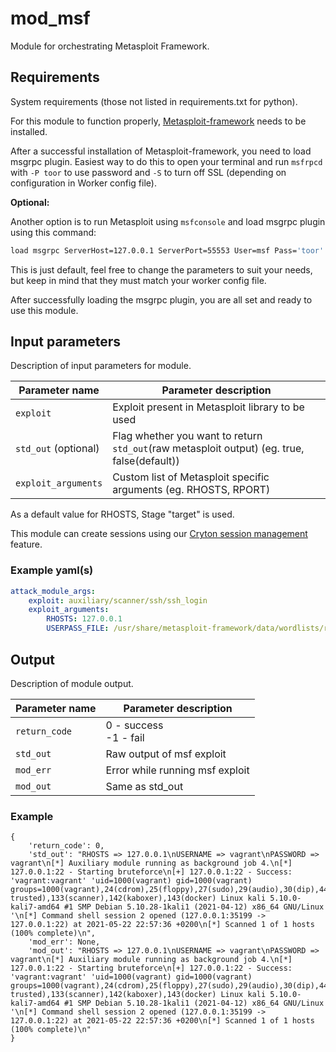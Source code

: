 # mod_msf

Module for orchestrating Metasploit Framework.

## Requirements

System requirements (those not listed in requirements.txt for python).

For this module to function properly, [Metasploit-framework](https://github.com/rapid7/metasploit-framework/wiki/Nightly-Installers) needs to be installed.

After a successful installation of Metasploit-framework, you need to load msgrpc plugin. Easiest way to do this to open your terminal and run `msfrpcd` with `-P toor` to use password and `-S` to turn off SSL (depending on configuration in Worker config file). 

**Optional:**

Another option is to run Metasploit using `msfconsole` and load msgrpc plugin using this command:

````bash
load msgrpc ServerHost=127.0.0.1 ServerPort=55553 User=msf Pass='toor' SSL=true
````

This is just default, feel free to change the parameters to suit your needs, but keep in mind that they must match your worker config file.

After successfully loading the msgrpc plugin, you are all set and ready to use this module.

## Input parameters

Description of input parameters for module.

| Parameter name      | Parameter description                                        |
| ------------------- | ------------------------------------------------------------ |
| `exploit`           | Exploit present in Metasploit library to be used             |
| `std_out` (optional) | Flag whether you want to return `std_out`(raw metasploit output) (eg. true, false(default)) |
| `exploit_arguments` | Custom list of Metasploit specific arguments (eg. RHOSTS, RPORT) |

As a default value for RHOSTS, Stage "target" is used.

This module can create sessions using our [Cryton session management](https://cryton.gitlab-pages.ics.muni.cz/cryton-project/1.0/scenario/#session-management) feature.

### Example yaml(s)

```yaml
attack_module_args:
	exploit: auxiliary/scanner/ssh/ssh_login
	exploit_arguments:
		RHOSTS: 127.0.0.1
		USERPASS_FILE: /usr/share/metasploit-framework/data/wordlists/root_userpass.txt
```

## Output

Description of module output.

| Parameter name | Parameter description                                        |
| -------------- | ------------------------------------------------------------ |
| `return_code`  | 0 - success<br />-1 - fail                   |
| `std_out`      | Raw output of msf exploit                               |
| `mod_err`      | Error while running msf exploit                        |
| `mod_out`      | Same as std_out |

### Example

```
{
    'return_code': 0, 
    'std_out': "RHOSTS => 127.0.0.1\nUSERNAME => vagrant\nPASSWORD => vagrant\n[*] Auxiliary module running as background job 4.\n[*] 127.0.0.1:22 - Starting bruteforce\n[+] 127.0.0.1:22 - Success: 'vagrant:vagrant' 'uid=1000(vagrant) gid=1000(vagrant) groups=1000(vagrant),24(cdrom),25(floppy),27(sudo),29(audio),30(dip),44(video),46(plugdev),109(netdev),119(bluetooth),122(kali-trusted),133(scanner),142(kaboxer),143(docker) Linux kali 5.10.0-kali7-amd64 #1 SMP Debian 5.10.28-1kali1 (2021-04-12) x86_64 GNU/Linux '\n[*] Command shell session 2 opened (127.0.0.1:35199 -> 127.0.0.1:22) at 2021-05-22 22:57:36 +0200\n[*] Scanned 1 of 1 hosts (100% complete)\n",
    'mod_err': None,
    'mod_out': "RHOSTS => 127.0.0.1\nUSERNAME => vagrant\nPASSWORD => vagrant\n[*] Auxiliary module running as background job 4.\n[*] 127.0.0.1:22 - Starting bruteforce\n[+] 127.0.0.1:22 - Success: 'vagrant:vagrant' 'uid=1000(vagrant) gid=1000(vagrant) groups=1000(vagrant),24(cdrom),25(floppy),27(sudo),29(audio),30(dip),44(video),46(plugdev),109(netdev),119(bluetooth),122(kali-trusted),133(scanner),142(kaboxer),143(docker) Linux kali 5.10.0-kali7-amd64 #1 SMP Debian 5.10.28-1kali1 (2021-04-12) x86_64 GNU/Linux '\n[*] Command shell session 2 opened (127.0.0.1:35199 -> 127.0.0.1:22) at 2021-05-22 22:57:36 +0200\n[*] Scanned 1 of 1 hosts (100% complete)\n"
}

```